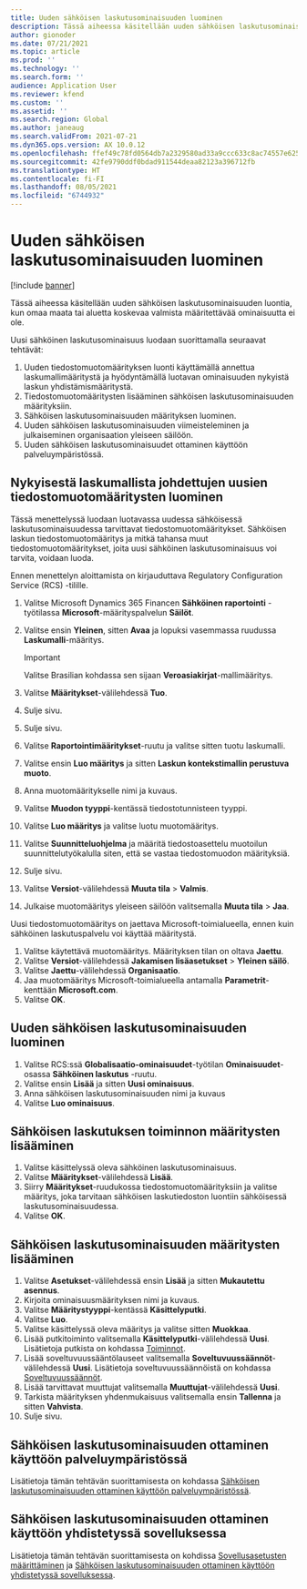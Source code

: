 ```yaml
---
title: Uuden sähköisen laskutusominaisuuden luominen
description: Tässä aiheessa käsitellään uuden sähköisen laskutusominaisuuden luontia, kun omaa maata tai aluetta koskevaa valmista määritettävää ominaisuutta ei ole.
author: gionoder
ms.date: 07/21/2021
ms.topic: article
ms.prod: ''
ms.technology: ''
ms.search.form: ''
audience: Application User
ms.reviewer: kfend
ms.custom: ''
ms.assetid: ''
ms.search.region: Global
ms.author: janeaug
ms.search.validFrom: 2021-07-21
ms.dyn365.ops.version: AX 10.0.12
ms.openlocfilehash: ffef49c78fd0564db7a2329580ad33a9ccc633c8ac74557e625d1cfb29931576
ms.sourcegitcommit: 42fe9790ddf0bdad911544deaa82123a396712fb
ms.translationtype: HT
ms.contentlocale: fi-FI
ms.lasthandoff: 08/05/2021
ms.locfileid: "6744932"
---
```

# <a name="create-a-new-electronic-invoicing-feature"></a>Uuden sähköisen laskutusominaisuuden luominen

[!include [banner](../includes/banner.md)]

Tässä aiheessa käsitellään uuden sähköisen laskutusominaisuuden luontia, kun omaa maata tai aluetta koskevaa valmista määritettävää ominaisuutta ei ole.

Uusi sähköinen laskutusominaisuus luodaan suorittamalla seuraavat tehtävät:

1. Uuden tiedostomuotomäärityksen luonti käyttämällä annettua laskumallimääritystä ja hyödyntämällä luotavan ominaisuuden nykyistä laskun yhdistämismääritystä.
2. Tiedostomuotomääritysten lisääminen sähköisen laskutusominaisuuden määrityksiin.
3. Sähköisen laskutusominaisuuden määrityksen luominen.
4. Uuden sähköisen laskutusominaisuuden viimeisteleminen ja julkaiseminen organisaation yleiseen säilöön.
5. Uuden sähköisen laskutusominaisuudet ottaminen käyttöön palveluympäristössä.

## <a name="create-new-file-format-configurations-that-are-derived-from-the-existing-invoice-model"></a>Nykyisestä laskumallista johdettujen uusien tiedostomuotomääritysten luominen

Tässä menettelyssä luodaan luotavassa uudessa sähköisessä laskutusominaisuudessa tarvittavat tiedostomuotomääritykset. Sähköisen laskun tiedostomuotomääritys ja mitkä tahansa muut tiedostomuotomääritykset, joita uusi sähköinen laskutusominaisuus voi tarvita, voidaan luoda.

Ennen menettelyn aloittamista on kirjauduttava Regulatory Configuration Service (RCS) -tilille.

1. Valitse Microsoft Dynamics 365 Financen **Sähköinen raportointi** -työtilassa **Microsoft**-määrityspalvelun **Säilöt**.
2. Valitse ensin **Yleinen**, sitten **Avaa** ja lopuksi vasemmassa ruudussa **Laskumalli**-määritys.

    > [!IMPORTANT]
    > Valitse Brasilian kohdassa sen sijaan **Veroasiakirjat**-mallimääritys.

3. Valitse **Määritykset**-välilehdessä **Tuo**.
4. Sulje sivu.
5. Sulje sivu.
6. Valitse **Raportointimääritykset**-ruutu ja valitse sitten tuotu laskumalli.
7. Valitse ensin **Luo määritys** ja sitten **Laskun kontekstimallin perustuva muoto**.
8. Anna muotomääritykselle nimi ja kuvaus.
9. Valitse **Muodon tyyppi**-kentässä tiedostotunnisteen tyyppi.
10. Valitse **Luo määritys** ja valitse luotu muotomääritys.
11. Valitse **Suunnitteluohjelma** ja määritä tiedostoasettelu muotoilun suunnittelutyökalulla siten, että se vastaa tiedostomuodon määrityksiä.
12. Sulje sivu.
13. Valitse **Versiot**-välilehdessä **Muuta tila** \> **Valmis**.
14. Julkaise muotomääritys yleiseen säilöön valitsemalla **Muuta tila** \> **Jaa**.

Uusi tiedostomuotomääritys on jaettava Microsoft-toimialueella, ennen kuin sähköinen laskutuspalvelu voi käyttää määritystä.

1. Valitse käytettävä muotomääritys. Määrityksen tilan on oltava **Jaettu**.
2. Valitse **Versiot**-välilehdessä **Jakamisen lisäasetukset** \> **Yleinen säilö**.
3. Valitse **Jaettu**-välilehdessä **Organisaatio**.
4. Jaa muotomääritys Microsoft-toimialueella antamalla **Parametrit**-kenttään **Microsoft.com**.
5. Valitse **OK**.

## <a name="create-the-new-electronic-invoicing-feature"></a>Uuden sähköisen laskutusominaisuuden luominen

1. Valitse RCS:ssä **Globalisaatio-ominaisuudet**-työtilan **Ominaisuudet**-osassa **Sähköinen laskutus** -ruutu.
2. Valitse ensin **Lisää** ja sitten **Uusi ominaisuus**.
3. Anna sähköisen laskutusominaisuuden nimi ja kuvaus
4. Valitse **Luo ominaisuus**.

## <a name="add-electronic-invoicing-feature-configurations"></a>Sähköisen laskutuksen toiminnon määritysten lisääminen

1. Valitse käsittelyssä oleva sähköinen laskutusominaisuus.
2. Valitse **Määritykset**-välilehdessä **Lisää**.
3. Siirry **Määritykset**-ruudukossa tiedostomuotomäärityksiin ja valitse määritys, joka tarvitaan sähköisen laskutiedoston luontiin sähköisessä laskutusominaisuudessa.
4. Valitse **OK**.

## <a name="add-electronic-invoicing-feature-setups"></a>Sähköisen laskutusominaisuuden määritysten lisääminen

1. Valitse **Asetukset**-välilehdessä ensin **Lisää** ja sitten **Mukautettu asennus**.
2. Kirjoita ominaisuusmäärityksen nimi ja kuvaus.
3. Valitse **Määritystyyppi**-kentässä **Käsittelyputki**.
4. Valitse **Luo**.
5. Valitse käsittelyssä oleva määritys ja valitse sitten **Muokkaa**.
6. Lisää putkitoiminto valitsemalla **Käsittelyputki**-välilehdessä **Uusi**. Lisätietoja putkista on kohdassa [Toiminnot](e-invoicing-configuration-rcs.md#actions).
7. Lisää soveltuvuussääntölauseet valitsemalla **Soveltuvuussäännöt**-välilehdessä **Uusi**. Lisätietoja soveltuvuussäännöistä on kohdassa [Soveltuvuussäännöt](e-invoicing-configuration-rcs.md#applicability-rules).
8. Lisää tarvittavat muuttujat valitsemalla **Muuttujat**-välilehdessä **Uusi**.
9. Tarkista määrityksen yhdenmukaisuus valitsemalla ensin **Tallenna** ja sitten **Vahvista**.
10. Sulje sivu.

## <a name="deploy-the-electronic-invoicing-feature-to-the-service-environment"></a>Sähköisen laskutusominaisuuden ottaminen käyttöön palveluympäristössä

Lisätietoja tämän tehtävän suorittamisesta on kohdassa [Sähköisen laskutusominaisuuden ottaminen käyttöön palveluympäristössä](e-invoicing-get-started.md#deploy-the-electronic-invoicing-feature-to-service-environment).

## <a name="deploy-the-electronic-invoicing-feature-to-a-connected-application"></a>Sähköisen laskutusominaisuuden ottaminen käyttöön yhdistetyssä sovelluksessa

Lisätietoja tämän tehtävän suorittamisesta on kohdissa [Sovellusasetusten määrittäminen](e-invoicing-get-started.md#configure-the-application-setup) ja [Sähköisen laskutusominaisuuden ottaminen käyttöön yhdistetyssä sovelluksessa](e-invoicing-get-started.md#deploy-the-electronic-invoicing-feature-to-connected-application).
